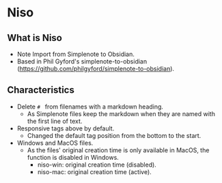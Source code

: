 # Niso
## What is Niso
- Note Import from Simplenote to Obsidian.
- Based in Phil Gyford's simplenote-to-obsidian (https://github.com/philgyford/simplenote-to-obsidian).
## Characteristics
- Delete `# ` from filenames with a markdown heading.
  - As Simplenote files keep the markdown when they are named with the first line of text.
- Responsive tags above by default.
  - Changed the default tag position from the bottom to the start.
- Windows and MacOS files.
  - As the files' original creation time is only available in MacOS, the function is disabled in Windows.
    - niso-win: original creation time (disabled).
    - niso-mac: original creation time (active).